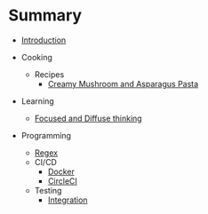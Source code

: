 # Summary

- [Introduction](README.md)

- Cooking
  - Recipes
    - [Creamy Mushroom and Asparagus Pasta](cooking/recipes/creamy-mushroom-asparagus-pasta.md)

- Learning
  - [Focused and Diffuse thinking](learning/focused-and-diffuse-thinking.md)

- Programming
  - [Regex](programming/regular-expressions.md)
  - CI/CD
    - [Docker](programming/ci-cd/docker.md)
    - [CircleCI](programming/ci-cd/circleci.md)
  - Testing
    - [Integration](programming/testing/integration.md)

